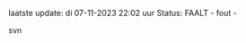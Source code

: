 laatste update: 
di 07-11-2023 22:02   uur 
Status: FAALT - fout - 
<div class="service R">svn</div>
